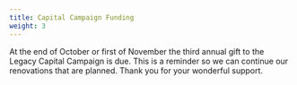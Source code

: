 ```yaml
---
title: Capital Campaign Funding
weight: 3
---
```


At the end of October or first of November the third annual gift to the Legacy Capital Campaign is due. This is a reminder so we can continue our renovations that are planned. Thank you for your wonderful support.